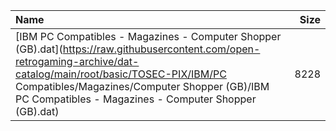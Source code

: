|Name|Size|
|:---|---:|
|[IBM PC Compatibles - Magazines - Computer Shopper (GB).dat](https://raw.githubusercontent.com/open-retrogaming-archive/dat-catalog/main/root/basic/TOSEC-PIX/IBM/PC Compatibles/Magazines/Computer Shopper (GB)/IBM PC Compatibles - Magazines - Computer Shopper (GB).dat)|8228|

